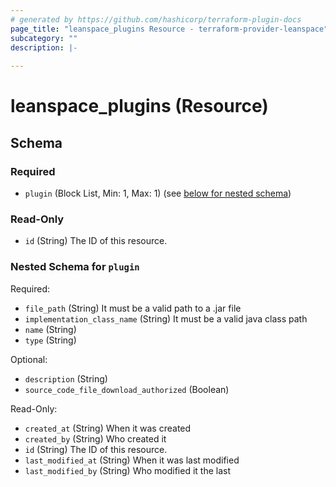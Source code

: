 ```yaml
---
# generated by https://github.com/hashicorp/terraform-plugin-docs
page_title: "leanspace_plugins Resource - terraform-provider-leanspace"
subcategory: ""
description: |-
  
---
```


# leanspace_plugins (Resource)





<!-- schema generated by tfplugindocs -->
## Schema

### Required

- `plugin` (Block List, Min: 1, Max: 1) (see [below for nested schema](#nestedblock--plugin))

### Read-Only

- `id` (String) The ID of this resource.

<a id="nestedblock--plugin"></a>
### Nested Schema for `plugin`

Required:

- `file_path` (String) It must be a valid path to a .jar file
- `implementation_class_name` (String) It must be a valid java class path
- `name` (String)
- `type` (String)

Optional:

- `description` (String)
- `source_code_file_download_authorized` (Boolean)

Read-Only:

- `created_at` (String) When it was created
- `created_by` (String) Who created it
- `id` (String) The ID of this resource.
- `last_modified_at` (String) When it was last modified
- `last_modified_by` (String) Who modified it the last


